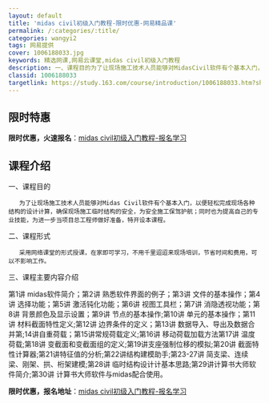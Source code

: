 ```yaml
---
layout: default
title: 'midas civil初级入门教程-限时优惠-网易精品课'
permalink: /:categories/:title/
categories: wangyi2
tags: 网易提供
cover: 1006188033.jpg
keywords: 精选网课,网易云课堂,midas civil初级入门教程
description: 一、课程目的为了让现场施工技术人员能够对MidasCivil软件有个基本入门，以便轻松完成现场各种结构的设计计算，确保现
classid: 1006188033
targetlink: https://study.163.com/course/introduction/1006188033.htm?share=1&shareId=1025206652&utm_campaign=share&utm_medium=iphoneShare&utm_source=&utm_u=1025206652
---
```


## 限时特惠

**限时优惠，火速报名**：[midas civil初级入门教程-报名学习](https://study.163.com/course/introduction/1006188033.htm?share=1&shareId=1025206652&utm_campaign=share&utm_medium=iphoneShare&utm_source=&utm_u=1025206652)

## 课程介绍

一、课程目的

       为了让现场施工技术人员能够对Midas Civil软件有个基本入门，以便轻松完成现场各种结构的设计计算，确保现场施工临时结构的安全，为安全施工保驾护航；同时也为提高自己的专业技能，为进一步当项目总工程师做好准备，特开设本课程。

二、课程形式

       采用网络课堂的形式授课，在家即可学习，不用千里迢迢来现场培训，节省时间和费用，可以不影响工作。

三、课程主要内容介绍

  第1讲  midas软件简介；第2讲 熟悉软件界面的例子；第3讲 文件的基本操作；第4讲 选择功能；第5讲  激活钝化功能；第6讲 视图工具栏；第7讲 消隐透视功能；第8讲 背景颜色及显示设置；第9讲 节点的基本操作;第10讲 单元的基本操作；第11讲 材料截面特性定义;第12讲 边界条件的定义；第13讲 数据导入、导出及数据合并第;14讲自重荷载；第15讲常规荷载定义;第16讲 移动荷载加载方法第17讲 温度荷载;第18讲 变截面和变截面组的定义;第19讲支座强制位移的模拟;第20讲 截面特性计算器;第21讲特征值的分析;第22讲结构建模助手;第23-27讲 简支梁、连续梁、刚架、拱、桁架建模;第28讲 临时结构设计计基本思路;第29讲计算书大师软件简介;第30讲 计算书大师软件与midas配合使用。

**限时优惠，报名地址**：[midas civil初级入门教程-报名学习](https://study.163.com/course/introduction/1006188033.htm?share=1&shareId=1025206652&utm_campaign=share&utm_medium=iphoneShare&utm_source=&utm_u=1025206652)

